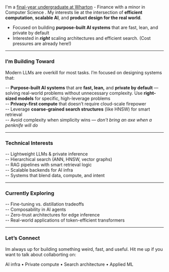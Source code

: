 ##         
I'm a [final-year undergraduate at Wharton](https://linkedin.com/in/pranavguhathakurta)  - Finance with a minor in Computer Science . My interests lie at the intersection of **efficient computation**, **scalable AI**, and **product design for the real world**.

+ Focused on building **purpose-built AI systems** that are fast, lean, and private by default  
+ Interested in ***right*** scaling architectures and efficient search. (Cost pressures are already here!)

---

### I’m Building Toward

Modern LLMs are overkill for most tasks. I’m focused on designing systems that:

-- **Purpose-built AI systems** that are **fast, lean,** and **private by default** — solving real-world problems without unnecessary complexity. Use **right-sized models** for specific, high-leverage problems  
-- **Privacy-first compute** that doesn’t require cloud-scale firepower  
-- Leverage **coarse-grained search structures** (like HNSW) for smart retrieval  
-- Avoid complexity when simplicity wins — _don't bring an axe when a penknife will do_

---

### Technical Interests

-- Lightweight LLMs & private inference  
-- Hierarchical search (ANN, HNSW, vector graphs)  
-- RAG pipelines with smart retrieval logic  
-- Scalable backends for AI infra  
-- Systems that blend data, compute, and intent

---

### Currently Exploring

-- Fine-tuning vs. distillation tradeoffs  
-- Composability in AI agents  
-- Zero-trust architectures for edge inference  
-- Real-world applications of token-efficient transformers

---
###  Let’s Connect

Im always up for building something weird, fast, and useful. Hit me up if you want to talk about collaborting on: 

AI infra • Private compute • Search architecture • Applied ML




<!--
**pranavgt/pranavgt** is a ✨ _special_ ✨ repository because its `README.md` (this file) appears on your GitHub profile.

Here are some ideas to get you started:

- 🔭 I’m currently working on ...
- 🌱 I’m currently learning ...
- 👯 I’m looking to collaborate on ...
- 🤔 I’m looking for help with ...
- 💬 Ask me about ...
- 📫 How to reach me: ...
- 😄 Pronouns: ...
- ⚡ Fun fact: ...
-->
